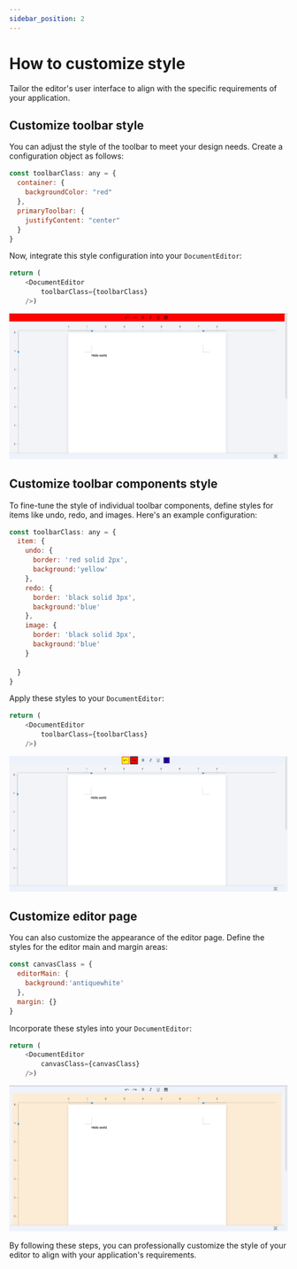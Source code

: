 ```yaml
---
sidebar_position: 2
---
```


# How to customize style

Tailor the editor's user interface to align with the specific requirements of your application.

## Customize toolbar style
You can adjust the style of the toolbar to meet your design needs. Create a configuration object as follows:

```javascript
const toolbarClass: any = {
  container: {
    backgroundColor: "red"
  },
  primaryToolbar: {
    justifyContent: "center"
  }
}
```
Now, integrate this style configuration into your `DocumentEditor`:

```javascript
return (
    <DocumentEditor 
        toolbarClass={toolbarClass} 
    />)

```

![Customize toolbar style](../../static/img/customize-toolbar-style.png)
## Customize toolbar components style

To fine-tune the style of individual toolbar components, define styles for items like undo, redo, and images. Here's an example configuration:

```javascript
const toolbarClass: any = {
  item: {
    undo: {
      border: 'red solid 2px',
      background:'yellow'
    },
    redo: {
      border: 'black solid 3px',
      background:'blue'
    },
    image: {
      border: 'black solid 3px',
      background:'blue'
    }
    
  }
}
```
Apply these styles to your `DocumentEditor`:

```javascript
return (
    <DocumentEditor 
        toolbarClass={toolbarClass} 
    />)
```
![Customize toolbar components style](../../static/img/customize-toolbar-components-style.png)
## Customize editor page

You can also customize the appearance of the editor page. Define the styles for the editor main and margin areas:
```javascript
const canvasClass = {
  editorMain: {
    background:'antiquewhite'
  },
  margin: {}
}
```
Incorporate these styles into your `DocumentEditor`:
```javascript
return (
    <DocumentEditor 
        canvasClass={canvasClass} 
    />)
```
![Customize editor page](../../static/img/customize-editor-page.png)

By following these steps, you can professionally customize the style of your editor to align with your application's requirements.